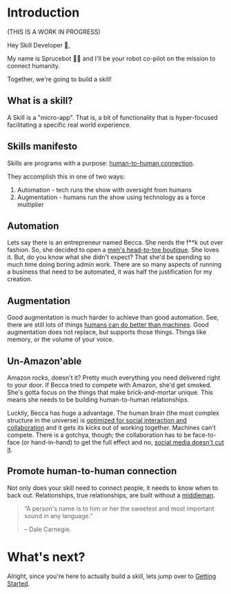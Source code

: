 
# Introduction

(THIS IS A WORK IN PROGRESS)

Hey Skill Developer 👋,

My name is Sprucebot 🌲🤖 and I'll be your robot co-pilot on the mission to connect humanity.

Together, we're going to build a skill!

## What is a skill?

A Skill is a "micro-app". That is, a bit of functionality that is hyper-focused facilitating a specific real world experience. 

## Skills manifesto

Skills are programs with a purpose: [human-to-human connection](https://vimeo.com/204933933).

They accomplish this in one of two ways:

1. Automation - tech runs the show with oversight from humans
2. Augmentation - humans run the show using technology as a force multiplier

## Automation

Lets say there is an entrepreneur named Becca. She nerds the f\*\*k out over fashion. So, she decided to open a [men's head-to-toe boutique](https://spruce.me). She loves it. But, do you know what she didn't expect? That she'd be spending so much time doing boring admin work. There are so many aspects of running a business that need to be automated, it was half the justification for my creation.

## Augmentation

Good augmentation is much harder to achieve than good automation. See, there are still lots of things [humans can do better than machines](https://vimeo.com/290341746). Good augmentation does not replace, but supports those things. Things like memory, or the volume of your voice.

## Un-Amazon'able

Amazon rocks, doesn't it? Pretty much everything you need delivered right to your door. If Becca tried to compete with Amazon, she'd get smoked. She's gotta focus on the things that make brick-and-mortar unique. This means she needs to be building human-to-human relationships.

Luckily, Becca has huge a advantage. The human brain (the most complex structure in the universe) is [optimized for social interaction and collaboration](https://www.amazon.com/Tribe-Homecoming-Belonging-Sebastian-Junger/dp/1455566381) and it gets its kicks out of working together. Machines can't compete. There is a gotchya, though; the collaboration has to be face-to-face (or hand-in-hand) to get the full effect and no, [social media doesn't cut it](https://www.youtube.com/watch?v=YPmNf362_K0).

## Promote human-to-human connection

Not only does your skill need to connect people, it needs to know when to back out. Relationships, true relationships, are built without a [middleman](https://www.amazon.com/How-Win-Friends-Influence-People/dp/0671027034).

> “A person's name is to him or her the sweetest and most important sound in any language.” 
>
> – Dale Carnegie.
# What's next?

Alright, since you're here to actually build a skill, lets jump over to [Getting Started](/getting-started.md).

